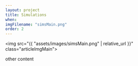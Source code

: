 ```yaml
---
layout: project
title: Simulations
when:
imgFilename: "simsMain.png"
order: 2
---
```


<img src="{{ "assets/images/simsMain.png" | relative_url }}" class="articleImgMain">

other content
